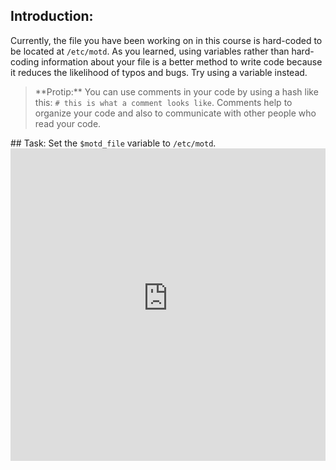 ## Introduction:
Currently, the file you have been working on in this course is hard-coded to be located at <code>/etc/motd</code>. As you learned, using variables rather than hard-coding information about your file is a better method to write code because it reduces the likelihood of typos and bugs. Try using a variable instead.

<blockquote>**Protip:** You can use comments in your code by using a hash like this: <code># this is what a comment looks like</code>. Comments help to organize your code and also to communicate with other people who read your code.</blockquote>
## Task:
Set the <code>$motd_file</code> variable to <code>/etc/motd</code>.

<iframe src="https://magicbox.whatsaranjit.com/variables/putting_them_to_use" width="100%" height="500px" frameborder="0" />